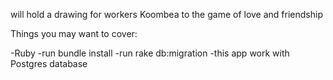 will hold a drawing for workers Koombea to the game of love and friendship

Things you may want to cover:

-Ruby
-run bundle install
-run rake db:migration
-this app work with Postgres database